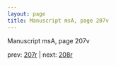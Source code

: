 ```yaml
---
layout: page
title: Manuscript msA, page 207v
---
```


Manuscript msA, page 207v

prev:  [207r](../207r) | next:  [208r](../208r)